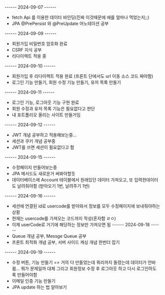 ------ 2024-09-07 ------
- fetch Api 를 이용한 데이터 바인딩(진짜 이것때문에 애를 얼마나 먹었는지;;)
- JPA @PrePersist 와 @PreUpdate 어노테이션 공부 

------ 2024-09-09 ------
- 회원가입 비밀번호 암호화 완료
- CSRF 지식 공부
- 리다이렉트 적용 중

------ 2024-09-10 ------
- 회원가입 후 리다이렉트 적용 완료 (프론트 단에서도 url 이동 소스 코드 짜야함)
- 로그인 기능 만들기, 회원 수정 기능 만들기, 유저 목록 만들기

------ 2024-09-11 ------
- 로그인 기능, 로그아웃 기능 구현 완료
- 회원 수정과 유저 목록 기능은 필요없다고 판단
- 내 포트폴리오 올리는 사이트 만들거임

------ 2024-09-12 ------
- JWT 개념 공부하고 적용해보는중...
- 세션과 쿠키 개념 공부중
- JWT를 쓰면 세션이 필요없다고 함

------ 2024-09-15 ------
- 수정페이지 만들어보는중
- JPA 메서드도 새로운거 써봐야할듯
- 데이터베이스에 Account 테이블에서 원래있던 데이터 가져오고, 또 입력한데이터도 날려줘야함 (받아오기 1번, 날려주기 1번)

------ 2024-09-16 ------
- 세션에 연결된 id로 usercode를 받아와서 정보를 모두 수정페이지에 보내줘야하는 상황
- 현재는 usercode를 가져오는 코드까지 작성(혼자함 ㄹㅇ)
- 이제 userCode로 거기에 해당하는 정보만 가져오면 됨 
------ 2024-09-18 ------
- Queue 개념 공부, Messge Queue 공부
- 프론트 최적화 개념 공부, 서버 사이드 캐싱 개념 한번더 잡기

------ 2024-09-19 ------
- 수정 버튼, 기능 만들기
  => 거의 다 만들었는데 쿼리까지 돌렸는데 데이터가 안바뀜... 뭐가 문제일까 대체
  그리고 회원정보 수정 후 로그아웃 하고 다시 로그인하도록 만들어야함
- 이메일 인증 기능 만들기
- JPA update 하는 법 알아보기